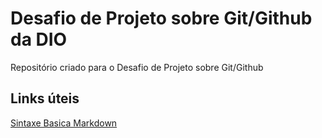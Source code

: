 # Desafio de Projeto sobre Git/Github da DIO
Repositório criado para o Desafio de Projeto sobre Git/Github

## Links úteis
[Sintaxe Basica Markdown](https://www.markdownguide.org/basic-syntax/)
